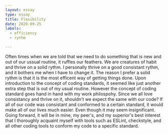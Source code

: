 ```yaml
---
layout: essay
type: essay
title: Flexibility
date: 2020-09-25
labels:
  - efficiency
  - rythm

---
```


Often times when we are told that we need to do something that is new and out of our ussual routine, it ruffles our feathers. We are creatures of habit and thrive on a solid rythm. I personally thrive on a good consistant rythm, and it bothers me when I have to change it. The reason I prefer a solid rythm is that it is the most efficent way of getting things done. Upon introduction to the concept of coding standards, it seemed like just another extra step that is out of my usual routine. However the concept of coding standard goes hand in hand with my work philospohy. Since we all love consistancy and thrive on it, shouldn't we expect the same with our code? If all of our code was consistant and conformed to a certain standard, it would make all of our lives much easier. Even though it may seem insignificant. Going forward, it will be in mine, my peer's, and my superior's best interest that I thoroughly acquaint myself with tools such as ESLint, checkstyle, and all other coding tools to conform my code to a specific standard.
